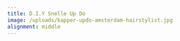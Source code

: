 ```yaml
---
title: D.I.Y Snelle Up Do
image: /uploads/kapper-updo-amsterdam-hairstylist.jpg
alignment: middle
---
```

